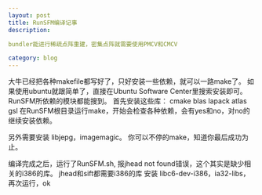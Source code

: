 ```yaml
---
layout: post
title: RunSFM编译记事
description: 

bundler能进行稀疏点阵重建，密集点阵就需要使用PMCV和CMCV

category: blog
---
```



大牛已经把各种makefile都写好了，只好安装一些依赖，就可以一路make了。
如果使用ubuntu就跟简单了，直接在Ubuntu Software Center里搜索安装即可。RunSFM所依赖的模块都能搜到。
首先安装这些库：
cmake
blas
lapack
atlas
gsl
在RunSFM根目录运行make，开始会检查各种依赖，会有yes和no，对no的继续安装依赖。

另外需要安装 libjepg，imagemagic。
你可以不停的make，知道你最后成功为止。

编译完成之后，运行了RunSFM.sh, 报jhead not found错误，这个其实是缺少相关的i386的库。
jhead和sift都需要i386的库
安装 libc6-dev-i386，ia32-libs，再次运行，ok


